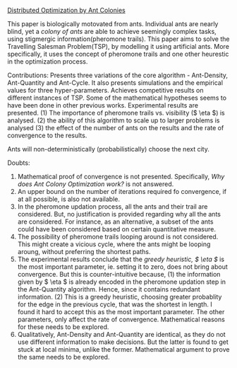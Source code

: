 [Distributed Optimization by Ant Colonies](https://books.google.co.in/books?hl=en&lr=&id=pWsNJkdZ4tgC&oi=fnd&pg=PA134&dq=distibuted+optimization+by+ant+colonies&ots=86F3k_oLWB&sig=IU2ZkdlnAR2osoDVvRF-iHHhn3s#v=onepage&q=distibuted%20optimization%20by%20ant%20colonies&f=false)

This paper is biologically motovated from ants. Individual ants are nearly blind, yet a _colony of ants_ are able to achieve seemingly complex tasks, using stigmergic information(pheromone trails). This paper aims to solve the Travelling Salesman Problem(TSP), by modelling it using artificial ants. More specifically, it uses the concept of pheromone trails and one other heurestic in the optimization process.

Contributions: Presents three variations of the core algorithm - Ant-Density, Ant-Quantity and Ant-Cycle. It also presents simulations and the empirical values for three hyper-parameters. Achieves competitive results on different instances of TSP. Some of the mathematical hypotheses seems to have been done in other previous works. Experimental results are presented. (1) The importance of pheromone trails vs. visibility ($ \eta $) is analysed.  (2) the ability of this algorithm to scale up to larger problems is analysed (3) the effect of the number of ants on the results and the rate of convergence to the results.

Ants will non-deterministically (probabilistically) choose the next city.

Doubts:
1. Mathematical proof of convergence is not presented. Specifically, _Why does Ant Colony Optimization work?_ is not answered.
2. An upper bound on the number of iterations required fo convergence, if at all possible, is also not available.
3. In the pheromone updation process, all the ants and their trail are considered. But, no justification is provided regarding why all the ants are considered. For instance, as an alternative, a subset of the ants could have been considered based on certain quantitative measure.
4. The possibility of pheromone trails looping around is not considered. This might create a vicious cycle, where the ants might be looping aroung, without preferring the shortest paths.
5. The experimental results conclude that the _greedy heuristic, $ \eta $_ is the most important parameter, ie. setting it to zero, does not bring about convergence. But this is counter-intuitive because, (1) the information given by $ \eta $ is already encoded in the pheromone updation step in the Ant-Quantity algorithm. Hence, since it contains redundant information. (2) This is a greedy heuristic, choosing greater probablity for the edge in the previous cycle, that was the shortest in length. I found it hard to accept this as the most important parameter.
The other parameters, only affect the rate of convergence. Mathematical reasons for these needs to be explored.
6. Qualitatively, Ant-Density and Ant-Quantity are identical, as they do not use different information to make decisions. But the latter is found to get stuck at local minima, unlike the former. Mathematical argument to prove the same needs to be explored. 